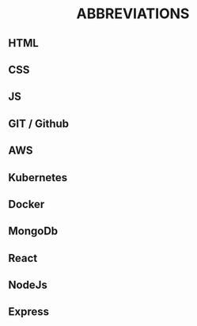 <h1 align="center">ABBREVIATIONS</h1>

<h2>HTML</h2>

<h2>CSS</h2>

<h2>JS</h2>

<h2>GIT / Github</h2>

<h2>AWS</h2>

<h2>Kubernetes</h2>

<h2>Docker</h2>

<h2>MongoDb</h2>

<h2>React</h2>

<h2>NodeJs</h2>

<h2>Express</h2>
